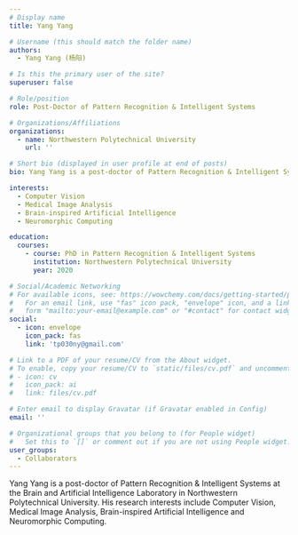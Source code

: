 ```yaml
---
# Display name
title: Yang Yang

# Username (this should match the folder name)
authors:
  - Yang Yang (杨阳)

# Is this the primary user of the site?
superuser: false

# Role/position
role: Post-Doctor of Pattern Recognition & Intelligent Systems

# Organizations/Affiliations
organizations:
  - name: Northwestern Polytechnical University
    url: ''

# Short bio (displayed in user profile at end of posts)
bio: Yang Yang is a post-doctor of Pattern Recognition & Intelligent Systems at the Brain and Artificial Intelligence Laboratory in Northwestern Polytechnical University.

interests:
  - Computer Vision
  - Medical Image Analysis
  - Brain-inspired Artificial Intelligence
  - Neuromorphic Computing

education:
  courses:
    - course: PhD in Pattern Recognition & Intelligent Systems
      institution: Northwestern Polytechnical University
      year: 2020

# Social/Academic Networking
# For available icons, see: https://wowchemy.com/docs/getting-started/page-builder/#icons
#   For an email link, use "fas" icon pack, "envelope" icon, and a link in the
#   form "mailto:your-email@example.com" or "#contact" for contact widget.
social:
  - icon: envelope
    icon_pack: fas
    link: 'tp030ny@gmail.com'

# Link to a PDF of your resume/CV from the About widget.
# To enable, copy your resume/CV to `static/files/cv.pdf` and uncomment the lines below.
# - icon: cv
#   icon_pack: ai
#   link: files/cv.pdf

# Enter email to display Gravatar (if Gravatar enabled in Config)
email: ''

# Organizational groups that you belong to (for People widget)
#   Set this to `[]` or comment out if you are not using People widget.
user_groups:
  - Collaborators
---
```


Yang Yang is a post-doctor of Pattern Recognition & Intelligent Systems at the Brain and Artificial Intelligence Laboratory in Northwestern Polytechnical University. His research interests include Computer Vision, Medical Image Analysis, Brain-inspired Artificial Intelligence and Neuromorphic Computing.
